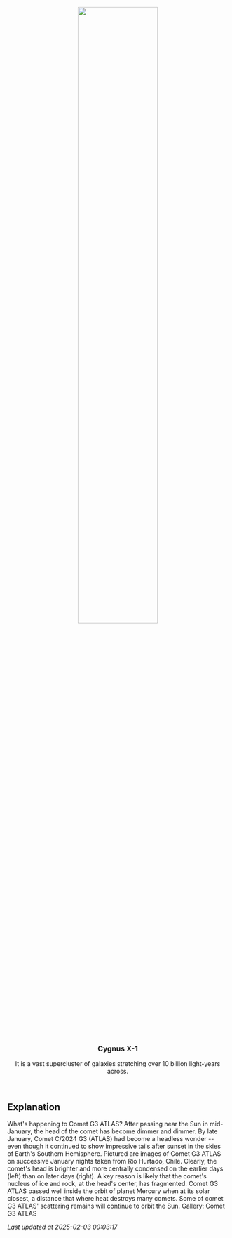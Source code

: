 <p align='center'>
    <img src='https://apod.nasa.gov/apod/image/2502/AtlasDisintegrating_Majzik_1080.jpg' width='60%' />
    <h3 align="center">Cygnus X-1</h3>
    <p align="center">It is a vast supercluster of galaxies stretching over 10 billion light-years across.</p>
</p>
<br/>

Explanation
--
What's happening to Comet G3 ATLAS? After passing near the Sun in mid-January, the head of the comet has become dimmer and dimmer. By late January, Comet C/2024 G3 (ATLAS) had become a headless wonder -- even though it continued to show impressive tails after sunset in the skies of Earth's Southern Hemisphere. Pictured are images of Comet G3 ATLAS on successive January nights taken from Río Hurtado, Chile. Clearly, the comet's head is brighter and more centrally condensed on the earlier days (left) than on later days (right).  A key reason is likely that the comet's nucleus of ice and rock, at the head's center, has fragmented. Comet G3 ATLAS passed well inside the orbit of planet Mercury when at its solar closest, a distance that where heat destroys many comets.  Some of comet G3 ATLAS' scattering remains will continue to orbit the Sun.   Gallery: Comet G3 ATLAS


*Last updated at 2025-02-03 00:03:17*
